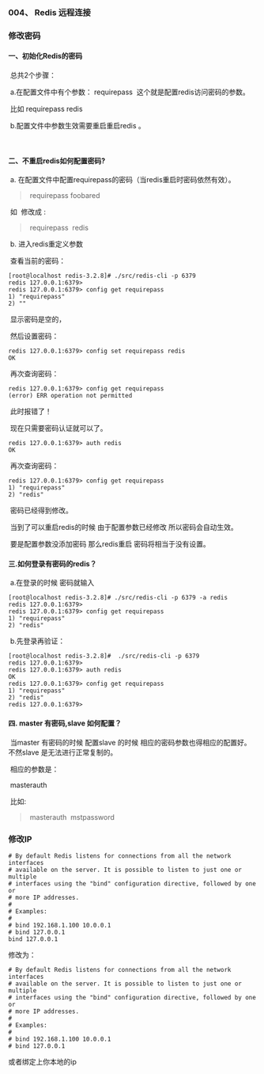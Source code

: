 ### 004、 Redis 远程连接

### 修改密码

#### 一、初始化Redis的密码

​	总共2个步骤：

​	a.在配置文件中有个参数： requirepass  这个就是配置redis访问密码的参数。

​	比如 requirepass redis

​	b.配置文件中参数生效需要重启重启redis 。

 

#### 二、不重启redis如何配置密码?

​	a. 在配置文件中配置requirepass的密码（当redis重启时密码依然有效）。

> ​        requirepass foobared

​	如  修改成 :

> ​       requirepass  redis 

​	b. 进入redis重定义参数

​	查看当前的密码：

``` shell
[root@localhost redis-3.2.8]# ./src/redis-cli -p 6379
redis 127.0.0.1:6379> 
redis 127.0.0.1:6379> config get requirepass
1) "requirepass"
2) ""
```

​	显示密码是空的，

​	然后设置密码：

``` shell
redis 127.0.0.1:6379> config set requirepass redis
OK
```

​	再次查询密码：

``` shell
redis 127.0.0.1:6379> config get requirepass
(error) ERR operation not permitted
```


​	此时报错了！

​	现在只需要密码认证就可以了。

``` shell
redis 127.0.0.1:6379> auth redis
OK
```

​	再次查询密码：

``` shell
redis 127.0.0.1:6379> config get requirepass
1) "requirepass"
2) "redis"
```


​	密码已经得到修改。

​	当到了可以重启redis的时候 由于配置参数已经修改 所以密码会自动生效。

​	要是配置参数没添加密码 那么redis重启 密码将相当于没有设置。

#### 三.如何登录有密码的redis？

​	a.在登录的时候 密码就输入

``` shell
[root@localhost redis-3.2.8]# ./src/redis-cli -p 6379 -a redis
redis 127.0.0.1:6379> 
redis 127.0.0.1:6379> config get requirepass
1) "requirepass"
2) "redis" 
```

​	b.先登录再验证：

``` shell
[root@localhost redis-3.2.8]#  ./src/redis-cli -p 6379
redis 127.0.0.1:6379> 
redis 127.0.0.1:6379> auth redis
OK
redis 127.0.0.1:6379> config get requirepass
1) "requirepass"
2) "redis"
redis 127.0.0.1:6379>
```

#### 四. master 有密码,slave 如何配置？

​	当master 有密码的时候 配置slave 的时候 相应的密码参数也得相应的配置好。不然slave 是无法进行正常复制的。

​	相应的参数是：

​		masterauth

​	比如:

> ​	    masterauth  mstpassword



### 修改IP

``` shell
# By default Redis listens for connections from all the network interfaces
# available on the server. It is possible to listen to just one or multiple
# interfaces using the "bind" configuration directive, followed by one or
# more IP addresses.
#
# Examples:
#
# bind 192.168.1.100 10.0.0.1
# bind 127.0.0.1
bind 127.0.0.1
```

修改为：

``` shel
# By default Redis listens for connections from all the network interfaces
# available on the server. It is possible to listen to just one or multiple
# interfaces using the "bind" configuration directive, followed by one or
# more IP addresses.
#
# Examples:
#
# bind 192.168.1.100 10.0.0.1
# bind 127.0.0.1
```

或者绑定上你本地的ip